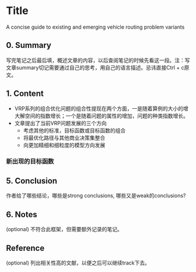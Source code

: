 <!--
 * @Author: your name
 * @Date: 2021-02-02 18:36:37
 * @LastEditTime: 2021-02-03 20:35:21
 * @LastEditors: Please set LastEditors
 * @Description: In User Settings Edit
 * @FilePath: /note_md/papers/2019-EJOR-vidal-vrp-survey.md
-->

# Title

A concise guide to existing and emerging vehicle routing problem variants
## 0. Summary

写完笔记之后最后填，概述文章的内容，以后查阅笔记的时候先看这一段。注：写文章summary切记需要通过自己的思考，用自己的语言描述。忌讳直接Ctrl + c原文。



## 1. Content
- VRP系列的组合优化问题的组合性提现在两个方面，一是随着算例的大小的增大解空间的指数增长；一个是随着问题的属性的增加，问题的种类指数增长。
- 文章提出了当前VRP问题发展的三个方向
  - 考虑其他的标准，目标函数或目标函数的组合
  - 将最优化路径与其他商业决策集整合
  - 向更加精细和细粒度的模型方向发展

### 新出现的目标函数


## 5. Conclusion

作者给了哪些结论，哪些是strong conclusions, 哪些又是weak的conclusions?



## 6. Notes

(optional) 不符合此框架，但需要额外记录的笔记。



## Reference

(optional) 列出相关性高的文献，以便之后可以继续track下去。
